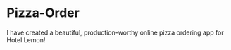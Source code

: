 # Pizza-Order
I have created a beautiful, production-worthy online pizza ordering app for Hotel Lemon! 
